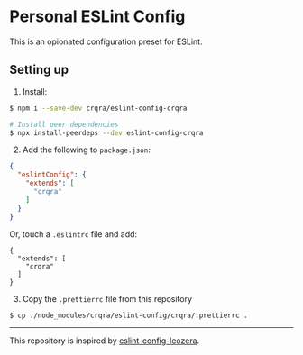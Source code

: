 # Personal ESLint Config

This is an opionated configuration preset for ESLint.

## Setting up

1. Install:

```bash
$ npm i --save-dev crqra/eslint-config-crqra

# Install peer dependencies
$ npx install-peerdeps --dev eslint-config-crqra
```

2. Add the following to `package.json`:

```json
{
  "eslintConfig": {
    "extends": [
      "crqra"
    ]
  }
}
```

Or, touch a `.eslintrc` file and add:

```
{
  "extends": [
    "crqra"
  ]
}
```

3. Copy the `.prettierrc` file from this repository

```
$ cp ./node_modules/crqra/eslint-config/crqra/.prettierrc .
```

---

This repository is inspired by [eslint-config-leozera](https://github.com/leonardofaria/eslint-config-leozera).
